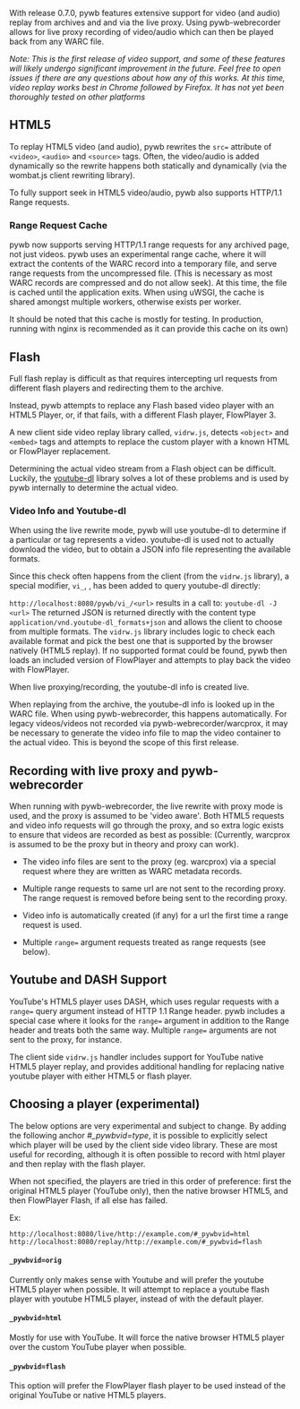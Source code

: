 With release 0.7.0, pywb features extensive support for video (and audio) replay from archives and and via the live proxy. Using pywb-webrecorder allows for live proxy recording of video/audio which can then be played back from any WARC file.

*Note: This is the first release of video support, and some of these features will likely undergo significant improvement in the future. Feel free to open issues if there are any questions about how any of this works. At this time, video replay works best in Chrome followed by Firefox. It has not yet been thoroughly tested on other platforms*

## HTML5

To replay HTML5 video (and audio), pywb rewrites the `src=` attribute of `<video>`, `<audio>` and `<source>` tags. Often, the video/audio is added dynamically so the rewrite happens both statically
and dynamically (via the wombat.js client rewriting library).

To fully support seek in HTML5 video/audio, pywb also supports HTTP/1.1 Range requests.

### Range Request Cache

pywb now supports serving HTTP/1.1 range requests for any archived page, not just videos.
pywb uses an experimental range cache, where it will extract the contents of the WARC record into a temporary file, and serve range requests from the uncompressed file. (This is necessary as most WARC records are compressed and do not allow seek).
At this time, the file is cached until the application exits. When using uWSGI, the cache is shared
amongst multiple workers, otherwise exists per worker.

It should be noted that this cache is mostly for testing. In production, running with nginx is recommended as it can provide this cache on its own)

## Flash

Full flash replay is difficult as that requires intercepting url requests from different flash players
and redirecting them to the archive.

Instead, pywb attempts to replace any Flash based video player with an HTML5 Player, or, if that fails, with a different Flash player, FlowPlayer 3.

A new client side video replay library called, `vidrw.js`, detects `<object>` and `<embed>` tags and attempts to replace the custom player with a known HTML or FlowPlayer replacement.

Determining the actual video stream from a Flash object can be difficult. Luckily, the [youtube-dl](http://rg3.github.io/youtube-dl/) library solves a lot of these problems and is used by pywb internally to determine the actual video.

### Video Info and Youtube-dl

When using the live rewrite mode, pywb will use youtube-dl to determine if a particular <embed> or <object> tag represents a video. youtube-dl is used not to actually download the video, but to obtain a JSON info file representing the available formats.

Since this check often happens from the client (from the `vidrw.js` library), a special modifier, `vi_`, , has been added to query youtube-dl directly:

`http://localhost:8080/pywb/vi_/<url>` results in a call to: `youtube-dl -J <url>`
The returned JSON is returned directly with the content type `application/vnd.youtube-dl_formats+json`
and allows the client to choose from multiple formats. The `vidrw.js` library includes logic to check each available format and pick the best one that is supported by the browser natively (HTML5 replay).
If no supported format could be found, pywb then loads an included version of FlowPlayer and attempts to play back the video with FlowPlayer.

When live proxying/recording, the youtube-dl info is created live.

When replaying from the archive, the youtube-dl info is looked up in the WARC file.
When using pywb-webrecorder, this happens automatically.
For legacy videos/videos not recorded via pywb-webrecorder/warcprox, it may be necessary to generate
the video info file to map the video container to the actual video. This is beyond the scope of this first release.


## Recording with live proxy and pywb-webrecorder

When running with pywb-webrecorder, the live rewrite with proxy mode is used, and the proxy
is assumed to be 'video aware'. Both HTML5 requests and video info requests will go through the proxy,
and so extra logic exists to ensure that videos are recorded as best as possible: (Currently, warcprox is assumed to be the proxy but in theory and proxy can work).

* The video info files are sent to the proxy (eg. warcprox) via a special request where they are written as WARC metadata records.

* Multiple range requests to same url are not sent to the recording proxy. The range request is removed before being sent to the recording proxy.

* Video info is automatically created (if any) for a url the first time a range request is used.

* Multiple `range=` argument requests treated as range requests (see below).

## Youtube and DASH Support

YouTube's HTML5 player uses DASH, which uses regular requests with a `range=` query argument instead of
HTTP 1.1 Range header. pywb includes a special case where it looks for the `range=` argument in addition to the Range header and treats both the same way. Multiple `range=` arguments are not sent to the proxy, for instance.

The client side `vidrw.js` handler includes support for YouTube native HTML5 player replay, and provides additional handling for replacing native youtube player with either HTML5 or flash player.

## Choosing a player (experimental)

The below options are very experimental and subject to change.
By adding the following anchor *#_pywbvid=type*, it is possible to explicitly select which player will be used by the client side video library. These are most useful for recording, although it is often possible to record with html player and then replay with the flash player.

When not specified, the players are tried in this order of preference: first the original HTML5 player (YouTube only), then the native browser HTML5, and then FlowPlayer Flash, if all else has failed.

Ex: 
```
http://localhost:8080/live/http://example.com/#_pywbvid=html
http://localhost:8080/replay/http://example.com/#_pywbvid=flash
```

#### `_pywbvid=orig`

Currently only makes sense with Youtube and will prefer the youtube HTML5 player when possible. It will attempt to replace a youtube flash player with youtube HTML5 player, instead of with the default player.

#### `_pywbvid=html`

Mostly for use with YouTube. It will force the native browser HTML5 player over the custom YouTube player when possible.

#### `_pywbvid=flash`

This option will prefer the FlowPlayer flash player to be used instead of the original YouTube or native HTML5 players.